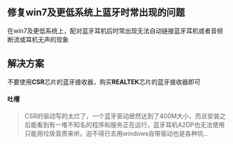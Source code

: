 ## 修复win7及更低系统上蓝牙时常出现的问题

在win7及更低系统上，配对蓝牙耳机后时常出现无法自动链接蓝牙耳机或者音频断流或耳机无声的现象

## 解决方案

不要使用**CSR**芯片的蓝牙接收器，购买**REALTEK**芯片的蓝牙接收器即可

#### 吐槽

> CSR的驱动写的太烂了，一个蓝牙驱动居然达到了400M大小，而且安装之后能看到有一堆不知名的程序和服务正在运行，蓝牙耳机A2DP也无法使用只能用垃圾音质来听。迫不得已去用windows自带驱动也是各种坑...
